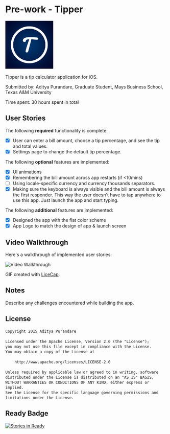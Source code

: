 # Pre-work - Tipper

<img src="https://github.com/audip/tipper/blob/master/iTunesArtwork%402x.png" width="150" height="150" alt="Tipper App Icon" />

Tipper is a tip calculator application for iOS.

Submitted by:
Aditya Purandare, Graduate Student, Mays Business School, Texas A&M University

Time spent: 30 hours spent in total

## User Stories

The following **required** functionality is complete:

* [x] User can enter a bill amount, choose a tip percentage, and see the tip and total values.
* [x] Settings page to change the default tip percentage.

The following **optional** features are implemented:
* [x] UI animations
* [x] Remembering the bill amount across app restarts (if <10mins)
* [ ] Using locale-specific currency and currency thousands separators.
* [x] Making sure the keyboard is always visible and the bill amount is always the first responder. This way the user doesn't have to tap anywhere to use this app. Just launch the app and start typing.

The following **additional** features are implemented:

- [x] Designed the app with the flat color scheme
- [x] App Logo to match the design of app & launch screen

## Video Walkthrough

Here's a walkthrough of implemented user stories:

<img src='http://i.imgur.com/upvOUf6.gif' title='Video Walkthrough' width='' alt='Video Walkthrough' />

GIF created with [LiceCap](http://www.cockos.com/licecap/).

## Notes

Describe any challenges encountered while building the app.

## License

    Copyright 2015 Aditya Purandare

    Licensed under the Apache License, Version 2.0 (the "License");
    you may not use this file except in compliance with the License.
    You may obtain a copy of the License at

        http://www.apache.org/licenses/LICENSE-2.0

    Unless required by applicable law or agreed to in writing, software
    distributed under the License is distributed on an "AS IS" BASIS,
    WITHOUT WARRANTIES OR CONDITIONS OF ANY KIND, either express or implied.
    See the License for the specific language governing permissions and
    limitations under the License.

## Ready Badge    
[![Stories in Ready](https://badge.waffle.io/audip/tipper.svg?label=ready&title=Ready)](http://waffle.io/audip/tipper)
